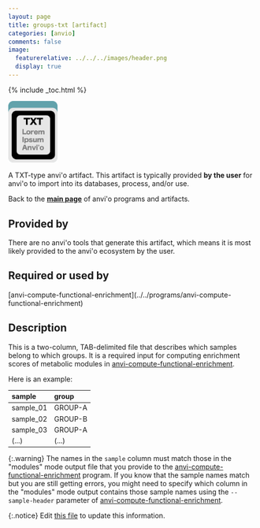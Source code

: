 ```yaml
---
layout: page
title: groups-txt [artifact]
categories: [anvio]
comments: false
image:
  featurerelative: ../../../images/header.png
  display: true
---
```



{% include _toc.html %}


<img src="../../images/icons/TXT.png" alt="TXT" style="width:100px; border:none" />

A TXT-type anvi'o artifact. This artifact is typically provided **by the user** for anvi'o to import into its databases, process, and/or use.

Back to the **[main page](../../)** of anvi'o programs and artifacts.

## Provided by


There are no anvi'o tools that generate this artifact, which means it is most likely provided to the anvi'o ecosystem by the user.


## Required or used by


<p style="text-align: left" markdown="1"><span class="artifact-r">[anvi-compute-functional-enrichment](../../programs/anvi-compute-functional-enrichment)</span></p>


## Description

This is a two-column, TAB-delimited file that describes which samples belong to which groups. It is a required input for computing enrichment scores of metabolic modules in <span class="artifact-n">[anvi-compute-functional-enrichment](/software/anvio/help/7/programs/anvi-compute-functional-enrichment)</span>.

Here is an example:

|sample|group|
|:--|:--|
|sample_01|GROUP-A|
|sample_02|GROUP-B|
|sample_03|GROUP-A|
|(...)|(...)|

{:.warning}
The names in the `sample` column must match those in the "modules" mode output file that you provide to the <span class="artifact-n">[anvi-compute-functional-enrichment](/software/anvio/help/7/programs/anvi-compute-functional-enrichment)</span> program. If you know that the sample names match but you are still getting errors, you might need to specify which column in the "modules" mode output contains those sample names using the `--sample-header` parameter of <span class="artifact-n">[anvi-compute-functional-enrichment](/software/anvio/help/7/programs/anvi-compute-functional-enrichment)</span>. 


{:.notice}
Edit [this file](https://github.com/merenlab/anvio/tree/master/anvio/docs/artifacts/groups-txt.md) to update this information.

